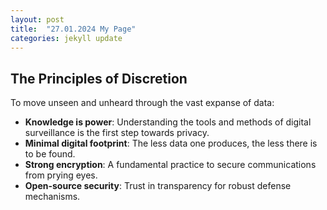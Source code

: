 ```yaml
---
layout: post
title:  "27.01.2024 My Page"
categories: jekyll update
---
```


## The Principles of Discretion

To move unseen and unheard through the vast expanse of data:

- **Knowledge is power**: Understanding the tools and methods of digital surveillance is the first step towards privacy.
- **Minimal digital footprint**: The less data one produces, the less there is to be found.
- **Strong encryption**: A fundamental practice to secure communications from prying eyes.
- **Open-source security**: Trust in transparency for robust defense mechanisms.
